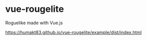 # vue-rougelite
Roguelike made with Vue.js

https://humakt83.github.io/vue-rougelite/example/dist/index.html
